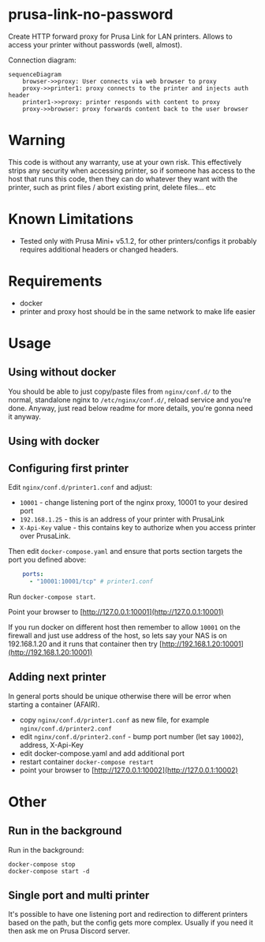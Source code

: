 # prusa-link-no-password

Create HTTP forward proxy for Prusa Link for LAN printers.
Allows to access your printer without passwords (well, almost).

Connection diagram:

```mermaid
sequenceDiagram
    browser->>proxy: User connects via web browser to proxy
    proxy->>printer1: proxy connects to the printer and injects auth header
    printer1->>proxy: printer responds with content to proxy
    proxy->>browser: proxy forwards content back to the user browser
```

# Warning

This code is without any warranty, use at your own risk.
This effectively strips any security when accessing printer,
so if someone has access to the host that runs this code,
then they can do whatever they want with the printer,
such as print files / abort existing print, delete files... etc

# Known Limitations

- Tested only with Prusa Mini+ v5.1.2, for other printers/configs
  it probably requires additional headers or changed headers.

# Requirements

- docker
- printer and proxy host should be in the same network to make life easier

# Usage

## Using without docker

You should be able to just copy/paste files from `nginx/conf.d/` to the normal,
standalone nginx to `/etc/nginx/conf.d/`, reload service and you're done.
Anyway, just read below readme for more details, you're gonna need it anyway.

## Using with docker

## Configuring first printer

Edit `nginx/conf.d/printer1.conf` and adjust:

- `10001` - change listening port of the nginx proxy, 10001 to your desired port
- `192.168.1.25` - this is an address of your printer with PrusaLink
- `X-Api-Key` value - this contains key to authorize when you access printer over PrusaLink.

Then edit `docker-compose.yaml` and ensure that ports section targets the port you defined above:

```yaml
    ports:
      - "10001:10001/tcp" # printer1.conf
```

Run `docker-compose start`.

Point your browser to [http://127.0.0.1:10001](http://127.0.0.1:10001)

If you run docker on different host then remember to allow `10001` on the firewall
and just use address of the host, so lets say your NAS is on 192.168.1.20 and
it runs that container then try [http://192.168.1.20:10001](http://192.168.1.20:10001)

## Adding next printer

In general ports should be unique otherwise there will be error when starting
a container (AFAIR).

- copy `nginx/conf.d/printer1.conf` as new file, for example `nginx/conf.d/printer2.conf`
- edit `nginx/conf.d/printer2.conf` - bump port number (let say `10002`), address, X-Api-Key
- edit docker-compose.yaml and add additional port
- restart container `docker-compose restart`
- point your browser to [http://127.0.0.1:10002](http://127.0.0.1:10002)

# Other

## Run in the background

Run in the background:

```shell
docker-compose stop
docker-compose start -d
```

## Single port and multi printer

It's possible to have one listening port and redirection to different printers
based on the path, but the config gets more complex. Usually if you need it then
ask me on Prusa Discord server.
